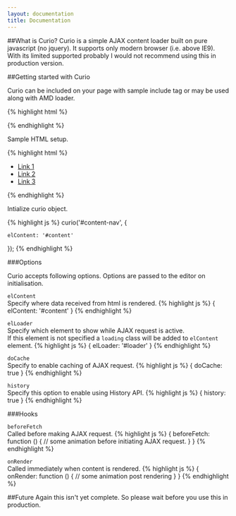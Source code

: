 ```yaml
---
layout: documentation
title: Documentation
---
```

##What is Curio?
Curio is a simple AJAX content loader built on pure javascript (no jquery).
It supports only modern browser (i.e. above IE9). With its limited supported
probably I would not recommend using this in production version.

##Getting started with Curio

Curio can be included on your page with sample include tag or may be used
along with AMD loader.

{%  highlight html %}
<!-- add this tag to your page -->
<script type="text/javascript" src="path/to/curio.js"></script>
{% endhighlight %}

Sample HTML setup.

{%  highlight html %}
<div id="content"></div>

<ul id="content-nav">
    <li><a href="actual/path1" data-href="path/to/ajax1">Link 1</a></li>
    <li><a href="actual/path2" data-href="path/to/ajax2">Link 2</a></li>
    <li><a href="actual/path3" data-href="path/to/ajax3">Link 3</a></li>
</ul>
{% endhighlight %}

Intialize curio object.

{%  highlight js %}
curio('#content-nav', {

    elContent: '#content'

});
{% endhighlight %}

###Options

Curio accepts following options. Options are passed to the editor on
initialisation.

`elContent`  
Specify where data received from html is rendered.
{%  highlight js %}
{
    elContent: '#content'
}
{% endhighlight %}


`elLoader`  
Specify which element to show while AJAX request is active.  
If this element is not specified a `loading` class will be added to `elContent` element.
{%  highlight js %}
{
    elLoader: '#loader'
}
{% endhighlight %}

`doCache`  
Specify to enable caching of AJAX request.
{%  highlight js %}
{
    doCache: true
}
{% endhighlight %}

`history`  
Specify this option to enable using History API.
{%  highlight js %}
{
    history: true
}
{% endhighlight %}

###Hooks

`beforeFetch`  
Called before making AJAX request.
{%  highlight js %}
{
    beforeFetch: function () {
        // some animation before initiating AJAX request.
    }
}
{% endhighlight %}

`onRender`  
Called immediately when content is rendered.
{%  highlight js %}
{
    onRender: function () {
        // some animation post rendering
    }
}
{% endhighlight %}

##Future
Again this isn't yet complete. So please wait before you use this in
production.
